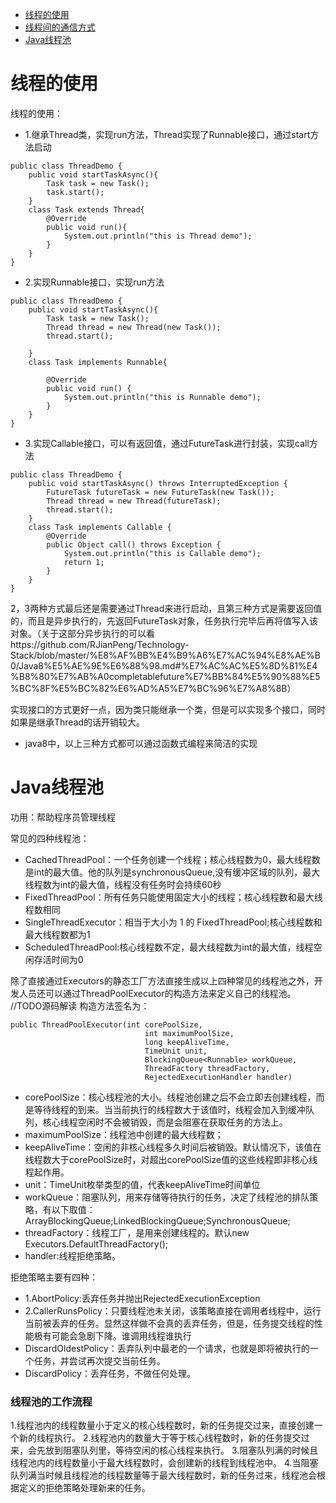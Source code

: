 * [线程的使用](#线程的使用)
* [线程间的通信方式](#线程间的通信方式)
* [Java线程池](#java线程池)

# 线程的使用
线程的使用：
* 1.继承Thread类，实现run方法，Thread实现了Runnable接口，通过start方法启动
```
public class ThreadDemo {
    public void startTaskAsync(){
        Task task = new Task();
        task.start();
    }
    class Task extends Thread{
        @Override
        public void run(){
            System.out.println("this is Thread demo");
        }
    }
}
```

* 2.实现Runnable接口，实现run方法
```
public class ThreadDemo {
    public void startTaskAsync(){
        Task task = new Task();
        Thread thread = new Thread(new Task());
        thread.start();

    }
    class Task implements Runnable{

        @Override
        public void run() {
            System.out.println("this is Runnable demo");
        }
    }
}
```
* 3.实现Callable接口，可以有返回值，通过FutureTask进行封装，实现call方法
```
public class ThreadDemo {
    public void startTaskAsync() throws InterruptedException {
        FutureTask futureTask = new FutureTask(new Task());
        Thread thread = new Thread(futureTask);
        thread.start();
    }
    class Task implements Callable {
        @Override
        public Object call() throws Exception {
            System.out.println("this is Callable demo");
            return 1;
        }
    }
}
```
2，3两种方式最后还是需要通过Thread来进行启动，且第三种方式是需要返回值的，而且是异步执行的，先返回FutureTask对象，任务执行完毕后再将值写入该对象。（关于这部分异步执行的可以看https://github.com/RJianPeng/Technology-Stack/blob/master/%E8%AF%BB%E4%B9%A6%E7%AC%94%E8%AE%B0/Java8%E5%AE%9E%E6%88%98.md#%E7%AC%AC%E5%8D%81%E4%B8%80%E7%AB%A0completablefuture%E7%BB%84%E5%90%88%E5%BC%8F%E5%BC%82%E6%AD%A5%E7%BC%96%E7%A8%8B）

实现接口的方式更好一点，因为类只能继承一个类，但是可以实现多个接口，同时如果是继承Thread的话开销较大。
* java8中，以上三种方式都可以通过函数式编程来简洁的实现









# Java线程池
功用：帮助程序员管理线程

常见的四种线程池：
* CachedThreadPool：一个任务创建一个线程；核心线程数为0，最大线程数是int的最大值。他的队列是synchronousQueue,没有缓冲区域的队列，最大线程数为int的最大值，线程没有任务时会持续60秒
* FixedThreadPool：所有任务只能使用固定大小的线程；核心线程数和最大线程数相同
* SingleThreadExecutor：相当于大小为 1 的 FixedThreadPool;核心线程数和最大线程数都为1
* ScheduledThreadPool:核心线程数不定，最大线程数为int的最大值，线程空闲存活时间为0

除了直接通过Executors的静态工厂方法直接生成以上四种常见的线程池之外，开发人员还可以通过ThreadPoolExecutor的构造方法来定义自己的线程池。
//TODO源码解读
构造方法签名为：
```
public ThreadPoolExecutor(int corePoolSize,
                              int maximumPoolSize,
                              long keepAliveTime,
                              TimeUnit unit,
                              BlockingQueue<Runnable> workQueue,
                              ThreadFactory threadFactory,
                              RejectedExecutionHandler handler)
```
* corePoolSize：核心线程池的大小。线程池创建之后不会立即去创建线程，而是等待线程的到来。当当前执行的线程数大于该值时，线程会加入到缓冲队列，核心线程空闲时不会被销毁，而是会阻塞在获取任务的方法上。
* maximumPoolSize：线程池中创建的最大线程数；
* keepAliveTime：空闲的非核心线程多久时间后被销毁。默认情况下，该值在线程数大于corePoolSize时，对超出corePoolSize值的这些线程即非核心线程起作用。
* unit：TimeUnit枚举类型的值，代表keepAliveTime时间单位
* workQueue：阻塞队列，用来存储等待执行的任务，决定了线程池的排队策略，有以下取值：ArrayBlockingQueue;LinkedBlockingQueue;SynchronousQueue;
* threadFactory：线程工厂，是用来创建线程的。默认new Executors.DefaultThreadFactory();
* handler:线程拒绝策略。

拒绝策略主要有四种：
* 1.AbortPolicy:丢弃任务并抛出RejectedExecutionException
* 2.CallerRunsPolicy：只要线程池未关闭，该策略直接在调用者线程中，运行当前被丢弃的任务。显然这样做不会真的丢弃任务，但是，任务提交线程的性能极有可能会急剧下降。谁调用线程谁执行
* DiscardOldestPolicy：丢弃队列中最老的一个请求，也就是即将被执行的一个任务，并尝试再次提交当前任务。
* DiscardPolicy：丢弃任务，不做任何处理。

### 线程池的工作流程
1.线程池内的线程数量小于定义的核心线程数时，新的任务提交过来，直接创建一个新的线程执行。
2.线程池内的数量大于等于核心线程数时，新的任务提交过来，会先放到阻塞队列里，等待空闲的核心线程来执行。
3.阻塞队列满的时候且线程池内的线程数量小于最大线程数时，会创建新的线程到线程池中。
4.当阻塞队列满当时候且线程池的线程数量等于最大线程数时，新的任务过来，线程池会根据定义的拒绝策略处理新来的任务。







